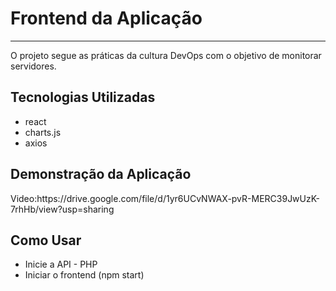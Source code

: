 <h1>Frontend da Aplicação</h1>
    <hr>
<p>O projeto segue as práticas da cultura DevOps com o objetivo de monitorar servidores.</p>
<h2>Tecnologias Utilizadas</h2>
  <ul>
    <li>react</li>
    <li>charts.js</li>
    <li>axios</li>
  </ul>

  <h2>Demonstração da Aplicação</h2>
    <p>Video:https://drive.google.com/file/d/1yr6UCvNWAX-pvR-MERC39JwUzK-7rhHb/view?usp=sharing</p>
  <h2>Como Usar</h2>
  <ul>
    <li>Inicie a API - PHP</li>
    <li>Iniciar o frontend (npm start)</li>
  </ul>
